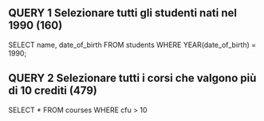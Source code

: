 ## QUERY 1 Selezionare tutti gli studenti nati nel 1990 (160)
SELECT name, date_of_birth
FROM students
WHERE YEAR(date_of_birth) = 1990;

## QUERY 2 Selezionare tutti i corsi che valgono più di 10 crediti (479)
SELECT *
FROM courses
WHERE cfu > 10